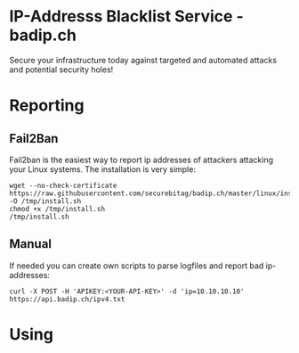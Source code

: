 # IP-Addresss Blacklist Service - badip.ch
Secure your infrastructure today against targeted and automated attacks and potential security holes!

# Reporting
## Fail2Ban
Fail2ban is the easiest way to report ip addresses of attackers attacking your Linux systems.
The installation is very simple:
```
wget --no-check-certificate https://raw.githubusercontent.com/securebitag/badip.ch/master/linux/install.sh -O /tmp/install.sh
chmod +x /tmp/install.sh
/tmp/install.sh
```
## Manual
If needed you can create own scripts to parse logfiles and report bad ip-addresses:
```
curl -X POST -H 'APIKEY:<YOUR-API-KEY>' -d 'ip=10.10.10.10' https://api.badip.ch/ipv4.txt
```

# Using
